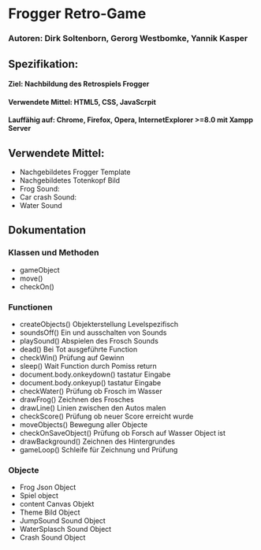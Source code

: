 # Frogger Retro-Game

### Autoren: Dirk Soltenborn, Gerorg Westbomke, Yannik Kasper

## Spezifikation:

#### Ziel: Nachbildung des Retrospiels Frogger
#### Verwendete Mittel: HTML5, CSS, JavaScrpit
#### Lauffähig auf: Chrome, Firefox, Opera, InternetExplorer >=8.0 mit Xampp Server


## Verwendete Mittel:
* Nachgebildetes Frogger Template
* Nachgebildetes Totenkopf Bild
* Frog Sound:    
* Car crash Sound:
* Water Sound



## Dokumentation

### Klassen und Methoden
* gameObject
* move()
* checkOn()

### Functionen
* createObjects()             Objekterstellung Levelspezifisch
* soundsOff()                 Ein und ausschalten von Sounds
* playSound()                 Abspielen des Frosch Sounds
* dead()                      Bei Tot ausgeführte Function
* checkWin()                  Prüfung auf Gewinn
* sleep()                     Wait Function durch Pomiss return
* document.body.onkeydown()   tastatur Eingabe
* document.body.onkeyup()     tastatur Eingabe
* checkWater()                Prüfung ob Frosch im Wasser
* drawFrog()                  Zeichnen des Frosches
* drawLine()                  Linien zwischen den Autos malen
* checkScore()                Prüfung ob neuer Score erreicht wurde
* moveObjects()               Bewegung aller Objecte
* checkOnSaveObject()         Prüfung ob Forsch auf Wasser Object ist
* drawBackground()            Zeichnen des Hintergrundes
* gameLoop()                  Schleife für Zeichnung und Prüfung

### Objecte
* Frog Json Object
* Spiel object
* content Canvas Objekt
* Theme Bild Object
* JumpSound Sound Object
* WaterSplasch Sound Object
* Crash Sound Object
